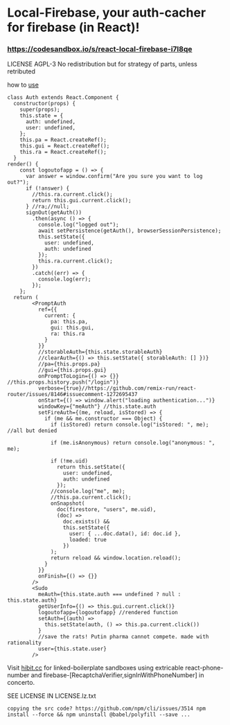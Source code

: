 # Local-Firebase, your auth-cacher for firebase (in React)!

### https://codesandbox.io/s/react-local-firebase-i7l8qe

LICENSE AGPL-3
No redistribution but for strategy of parts, unless retributed

how to [use](https://hibit.cc)

````
class Auth extends React.Component {
  constructor(props) {
    super(props);
    this.state = {
      auth: undefined,
      user: undefined,
    };
    this.pa = React.createRef();
    this.gui = React.createRef();
    this.ra = React.createRef();
  }
render() {
    const logoutofapp = () => {
      var answer = window.confirm("Are you sure you want to log out?");
      if (!answer) {
        //this.ra.current.click();
        return this.gui.current.click();
      } //ra;//null;
      signOut(getAuth())
        .then(async () => {
          console.log("logged out");
          await setPersistence(getAuth(), browserSessionPersistence);
          this.setState({
            user: undefined,
            auth: undefined
          });
          this.ra.current.click();
        })
        .catch((err) => {
          console.log(err);
        });
    };
  return (
        <PromptAuth
          ref={{
            current: {
              pa: this.pa,
              gui: this.gui,
              ra: this.ra
            }
          }}
          //storableAuth={this.state.storableAuth}
          //clearAuth={() => this.setState({ storableAuth: [] })}
          //pa={this.props.pa}
          //gui={this.props.gui}
          onPromptToLogin={() => {}} //this.props.history.push("/login")}
          verbose={true}//https://github.com/remix-run/react-router/issues/8146#issuecomment-1272695437
          onStart={() => window.alert("loading authentication...")}
          windowKey={"meAuth"} //this.state.auth
          setFireAuth={(me, reload, isStored) => {
            if (me && me.constructor === Object) {
              if (isStored) return console.log("isStored: ", me); //all but denied

              if (me.isAnonymous) return console.log("anonymous: ", me);

              if (!me.uid)
                return this.setState({
                  user: undefined,
                  auth: undefined
                });
              //console.log("me", me);
              //this.pa.current.click();
              onSnapshot(
                doc(firestore, "users", me.uid),
                (doc) =>
                  doc.exists() &&
                  this.setState({
                    user: { ...doc.data(), id: doc.id },
                    loaded: true
                  })
              );
              return reload && window.location.reload();
            }
          }}
          onFinish={() => {}}
        />
        <Sudo
          meAuth={this.state.auth === undefined ? null : this.state.auth}
          getUserInfo={() => this.gui.current.click()}
          logoutofapp={logoutofapp} //rendered function 
          setAuth={(auth) =>
            this.setState(auth, () => this.pa.current.click())
          }
          //save the rats! Putin pharma cannot compete. made with rationality
          user={this.state.user}
        />
````
Visit [hibit.cc](https://hibit.cc) for linked-boilerplate sandboxes using extricable react-phone-number and firebase-[RecaptchaVerifier,signInWithPhoneNumber] in concerto.

SEE LICENSE IN LICENSE.lz.txt

`copying the src code? https://github.com/npm/cli/issues/3514
npm install --force && npm uninstall @babel/polyfill --save ...`
